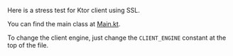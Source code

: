 Here is a stress test for Ktor client using SSL.

You can find the main class at [Main.kt](src/main/kotlin/io/ktor/perf/Main.kt).

To change the client engine, just change the `CLIENT_ENGINE` constant at the top of the file.
